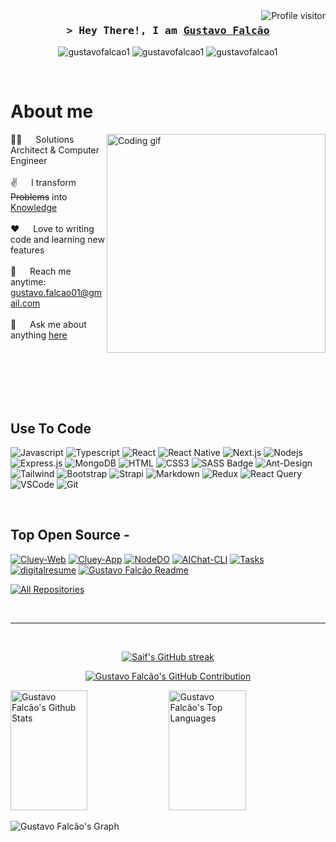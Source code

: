 <!--
<h2 align="center">
  Welcome to Gustavo Falcão World!
  <img src="https://media.giphy.com/media/hvRJCLFzcasrR4ia7z/giphy.gif" width="28">
</h2>
-->

<!--
<p align="center">
  <a href="https://github.com/gustavofalcao1"><img src="https://readme-typing-svg.herokuapp.com/?lines=Self%20Taught%20Programmer;Front%20End%20Developer;1.5%2B%20years%20of%20coding%20experience;Always%20learning%20new%20things&center=true&width=380&height=45"></a>
</p>

 -->

<a href="https://komarev.com/ghpvc/?username=gustavofalcao1">
  <img align="right" src="https://komarev.com/ghpvc/?username=gustavofalcao1&label=Visitors&color=0eb64f&style=flat" alt="Profile visitor" />
</a>


<!-- Intro  -->
<h3 align="center">
  <samp>&gt; Hey There!, I am
    <b><a target="_blank" href="https://dev.gustavofalcao.pt/digitalresume">Gustavo Falcão</a></b>
  </samp>
</h3>

<!--
<p align="center"> 
  <samp>
    <a href="https://www.google.com/search?q=Gustavo+Falcão">「 Google Me 」</a>
    <br>
    「 I am a full stack web application developer from <b>Bangladesh</b> 」
    <br>
    <br>
  </samp>
</p>
-->
<p align="center">
  <a style="text-decoration:none href="https://dev.gustavofalcao.pt" target="blank">
    <img src="https://img.shields.io/badge/Website-DC143C?style=for-the-badge&logo=medium&logoColor=white" alt="gustavofalcao1" />
  </a>
  <a style="text-decoration:none href="https://www.linkedin.com/in/gustavofalcao1" target="_blank">
    <img src="https://img.shields.io/badge/LinkedIn-0077B5?style=for-the-badge&logo=linkedin&logoColor=white" alt="gustavofalcao1"/>
  </a>
  <a style="text-decoration:none href="https://dev.to/gustavofalcao" target="_blank">
    <img src="https://img.shields.io/badge/dev.to-0A0A0A?style=for-the-badge&logo=dev.to&logoColor=white" alt="gustavofalcao1" />
  </a>
  <!--
 <a href="https://twitter.com/gustavofalcao1" target="_blank">
  <img src="https://img.shields.io/badge/Twitter-1DA1F2?style=for-the-badge&logo=twitter&logoColor=white" />
 </a>
 <a href="https://instagram.com/gustavofalcao1" target="_blank">
  <img src="https://img.shields.io/badge/Instagram-fe4164?style=for-the-badge&logo=instagram&logoColor=white" alt="gustavofalcao1" />
 </a> 
 <a href="https://facebook.com/gustavofalcao1" target="_blank">
  <img src="https://img.shields.io/badge/Facebook-20BEFF?&style=for-the-badge&logo=facebook&logoColor=white" alt="gustavofalcao1"  />
  </a>
  -->
</p>
<br />

<!-- About Section -->
 # About me
 
<p>
 <img align="right" width="350" src="https://media.licdn.com/dms/image/D5612AQGOmwfIE5mlWA/article-cover_image-shrink_720_1280/0/1674617947228?e=2147483647&v=beta&t=FTU_isQ6VYfV5D_ueFHPWvT8ZqgDeJG3yr8Mi8lpfk0" alt="Coding gif" />
  
 👨‍💻 &emsp; Solutions Architect & Computer Engineer<br/><br/>
 ✌️ &emsp; I transform <del>Problems</del> into <ins>Knowledge</ins><br/><br/>
 ❤️ &emsp; Love to writing code and learning new features<br/><br/>
 📧 &emsp; Reach me anytime: gustavo.falcao01@gmail.com<br/><br/>
 💬 &emsp; Ask me about anything [here](https://github.com/gustavofalcao1/gustavofalcao1/issues)

</p>

<br/>
<br/>
<br/>
<br/>
<br/>

## Use To Code

![Javascript](https://img.shields.io/badge/Javascript-F0DB4F?style=for-the-badge&labelColor=black&logo=javascript&logoColor=F0DB4F)
![Typescript](https://img.shields.io/badge/Typescript-007acc?style=for-the-badge&labelColor=black&logo=typescript&logoColor=007acc)
![React](https://img.shields.io/badge/-React-61DBFB?style=for-the-badge&labelColor=black&logo=react&logoColor=61DBFB)
![React Native](https://img.shields.io/badge/React_Native-20232A?style=for-the-badge&logo=react&logoColor=61DAFB)
![Next.js](https://img.shields.io/badge/next.js-000000?style=for-the-badge&logo=nextdotjs&logoColor=white)
![Nodejs](https://img.shields.io/badge/Nodejs-3C873A?style=for-the-badge&labelColor=black&logo=node.js&logoColor=3C873A)
![Express.js](https://img.shields.io/badge/Express.js-000000?style=for-the-badge&logo=express&logoColor=white)
![MongoDB](https://img.shields.io/badge/MongoDB-4EA94B?style=for-the-badge&logo=mongodb&logoColor=white)
![HTML](https://img.shields.io/badge/HTML5-E34F26?style=for-the-badge&logo=html5&logoColor=white)
![CSS3](https://img.shields.io/badge/CSS3-1572B6?style=for-the-badge&logo=css3&logoColor=white)
![SASS Badge](https://img.shields.io/badge/Sass-CC6699?style=for-the-badge&logo=sass&logoColor=white)
![Ant-Design](https://img.shields.io/badge/AntDesign-0170FE?style=for-the-badge&logo=antdesign&logoColor=white)
![Tailwind](https://img.shields.io/badge/Tailwind_CSS-092749?style=for-the-badge&logo=tailwindcss&logoColor=06B6D4&labelColor=000000)
![Bootstrap](https://img.shields.io/badge/Bootstrap-563D7C?style=for-the-badge&logo=bootstrap&logoColor=white)
![Strapi](https://img.shields.io/badge/strapi-2E7EEA?style=for-the-badge&logo=strapi&logoColor=white)
![Markdown](https://img.shields.io/badge/Markdown-000000?style=for-the-badge&logo=markdown&logoColor=white)
![Redux](https://img.shields.io/badge/Redux-593D88?style=for-the-badge&logo=redux&logoColor=white)
![React Query](https://img.shields.io/badge/-React_Query-FF4154?style=for-the-badge&logo=react%20query&logoColor=white)
![VSCode](https://img.shields.io/badge/Visual_Studio-0078d7?style=for-the-badge&logo=visual%20studio&logoColor=white)
![Git](https://img.shields.io/badge/Git-F05032?style=for-the-badge&logo=git&logoColor=white)

<br/>

## Top Open Source -
[![Cluey-Web](https://github-readme-stats.vercel.app/api/pin/?username=gustavofalcao1&repo=Cluey-Web&border_color=7F3FBF&bg_color=0D1117&title_color=C9D1D9&text_color=8B949E&icon_color=7F3FBF)](https://github.com/gustavofalcao1/Cluey-Web)
[![Cluey-App](https://github-readme-stats.vercel.app/api/pin/?username=gustavofalcao1&repo=Cluey-App&border_color=7F3FBF&bg_color=0D1117&title_color=C9D1D9&text_color=8B949E&icon_color=7F3FBF)](https://github.com/gustavofalcao1/Cluey-App)
[![NodeDO](https://github-readme-stats.vercel.app/api/pin/?username=gustavofalcao1&repo=NodeDO&border_color=7F3FBF&bg_color=0D1117&title_color=C9D1D9&text_color=8B949E&icon_color=7F3FBF)](https://github.com/gustavofalcao1/NodeDO)
[![AIChat-CLI](https://github-readme-stats.vercel.app/api/pin/?username=gustavofalcao1&repo=AIChat-CLI&border_color=7F3FBF&bg_color=0D1117&title_color=C9D1D9&text_color=8B949E&icon_color=7F3FBF)](https://github.com/gustavofalcao1/AIChat-CLI)
[![Tasks](https://github-readme-stats.vercel.app/api/pin/?username=gustavofalcao1&repo=Tasks&border_color=7F3FBF&bg_color=0D1117&title_color=C9D1D9&text_color=8B949E&icon_color=7F3FBF)](https://github.com/gustavofalcao1/Tasks)
[![digitalresume](https://github-readme-stats.vercel.app/api/pin/?username=gustavofalcao1&repo=digitalresume&border_color=7F3FBF&bg_color=0D1117&title_color=C9D1D9&text_color=8B949E&icon_color=7F3FBF)](https://github.com/gustavofalcao1/digitalresume)
[![Gustavo Falcão Readme](https://github-readme-stats.vercel.app/api/pin/?username=gustavofalcao1&repo=gustavofalcao1&border_color=7F3FBF&bg_color=0D1117&title_color=C9D1D9&text_color=8B949E&icon_color=7F3FBF)](https://github.com/gustavofalcao1/gustavofalcao1)

<p align="left">
  <a href="https://github.com/gustavofalcao1?tab=repositories" target="_blank"><img alt="All Repositories" title="All Repositories" src="https://img.shields.io/badge/-All%20Repos-2962FF?style=for-the-badge&logo=koding&logoColor=white"/></a>
</p>

<br/>
<hr/>
<br/>

<p align="center">
  <a href="https://github.com/gustavofalcao1">
    <img src="https://github-readme-streak-stats.herokuapp.com/?user=gustavofalcao1&theme=radical&border=7F3FBF&background=0D1117" alt="Saif's GitHub streak"/>
  </a>
</p>

<p align="center">
  <a href="https://github.com/gustavofalcao1">
    <img src="https://github-profile-summary-cards.vercel.app/api/cards/profile-details?username=gustavofalcao1&theme=radical" alt="Gustavo Falcão's GitHub Contribution"/>
  </a>
</p>

<a> 
    <a href="https://github.com/gustavofalcao1"><img alt="Gustavo Falcão's Github Stats" src="https://denvercoder1-github-readme-stats.vercel.app/api?username=gustavofalcao1&show_icons=true&count_private=true&theme=react&border_color=7F3FBF&bg_color=0D1117&title_color=F85D7F&icon_color=F8D866" height="192px" width="49.5%"/></a>
  <a href="https://github.com/gustavofalcao1"><img alt="Gustavo Falcão's Top Languages" src="https://denvercoder1-github-readme-stats.vercel.app/api/top-langs/?username=gustavofalcao1&langs_count=8&layout=compact&theme=react&border_color=7F3FBF&bg_color=0D1117&title_color=F85D7F&icon_color=F8D866" height="192px" width="49.5%"/></a>
  <br/>
</a>


![Gustavo Falcão's Graph](https://github-readme-activity-graph.vercel.app/graph?username=gustavofalcao1&custom_title=Gustavo%20Falcão's%20GitHub%20Activity%20Graph&bg_color=0D1117&color=7F3FBF&line=7F3FBF&point=7F3FBF&area_color=FFFFFF&title_color=FFFFFF&area=true)
